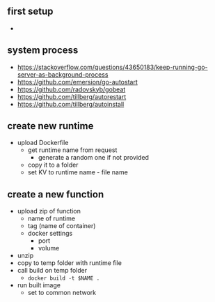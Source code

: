 ## first setup

  - 

## system process

 - https://stackoverflow.com/questions/43650183/keep-running-go-server-as-background-process
 - https://github.com/emersion/go-autostart
 - https://github.com/radovskyb/gobeat
 - https://github.com/tillberg/autorestart
 - https://github.com/tillberg/autoinstall

## create new runtime

  - upload Dockerfile
    - get runtime name from request
      - generate a random one if not provided
    - copy it to a folder
    - set KV to runtime name - file name

## create a new function

  - upload zip of function
    - name of runtime
    - tag (name of container)
    - docker settings
      - port
      - volume
  - unzip
  - copy to temp folder with runtime file
  - call build on temp folder
    - `docker build -t $NAME .`
  - run built image
    - set to common network
